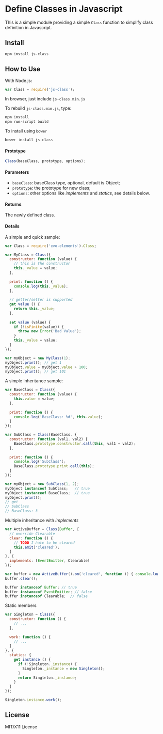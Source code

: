 # Define Classes in Javascript

This is a simple module providing a simple `Class` function to simplify class definition in Javascript.

## Install

```bash
npm install js-class
```
## How to Use

With Node.js:

```javascript
var Class = require('js-class');
```

In browser, just include `js-class.min.js`

To rebuild `js-class.min.js`, type:

```bash
npm install
npm run-script build
```

To install using `bower`

```bash
bower install js-class
```

#### Prototype
```javascript
Class(baseClass, prototype, options);
```

#### Parameters

- `baseClass`: baseClass type, optional, default is Object;
- `prototype`: the prototype for new class;
- `options`: other options like _implements_ and _statics_, see details below.

#### Returns

The newly defined class.

#### Details

A simple and quick sample:

```javascript
var Class = require('evo-elements').Class;

var MyClass = Class({
  constructor: function (value) {
    // this is the constructor
    this._value = value;
  },
    
  print: function () {
    console.log(this._value);
  },
  
  // getter/setter is supported
  get value () {
    return this._value;
  },
  
  set value (value) {
    if (!isFinite(value)) {
      throw new Error('Bad Value');
    }
    this._value = value;
  }
});

var myObject = new MyClass(1);
myObject.print(); // get 1
myObject.value = myObject.value + 100;
myObject.print(); // get 101
```

A simple inheritance sample:

```javascript
var BaseClass = Class({
  constructor: function (value) {
    this.value = value;
  },
  
  print: function () {
    console.log('BaseClass: %d', this.value);
  }
});

var SubClass = Class(BaseClass, {
  constructor: function (val1, val2) {
    BaseClass.prototype.constructor.call(this, val1 + val2);
  },
  
  print: function () {
    console.log('SubClass');
    BaseClass.prototype.print.call(this);
  }
});

var myObject = new SubClass(1, 2);
myObject instanceof SubClass;   // true
myObject instanceof BaseClass;  // true
myObject.print();
// get
// SubClass
// BaseClass: 3
```

Multiple inheritance with _implements_

```javascript
var ActiveBuffer = Class(Buffer, {
  // override Clearable
  clear: function () {
    // TODO I hate to be cleared
    this.emit('cleared');
  }
}, {
  implements: [EventEmitter, Clearable]
});

var buffer = new ActiveBuffer().on('cleared', function () { console.log('CLEARED'); });
buffer.clear();

buffer instanceof Buffer; // true
buffer instanceof EventEmitter; // false
buffer instanceof Clearable;  // false
```

Static members

```javascript
var Singleton = Class({
  constructor: function () {
    // ...
  },
  
  work: function () {
    // ...
  }
}, {
  statics: {
    get instance () {
      if (!Singleton._instance) {
        Singleton._instance = new Singleton();
      }
      return Singleton._instance;
    }
  }
});

Singleton.instance.work();
```


## License

MIT/X11 License